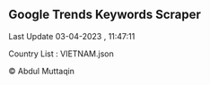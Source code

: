

## Google Trends Keywords Scraper 
 
Last Update 03-04-2023 , 11:47:11

Country List :
VIETNAM.json



© Abdul Muttaqin 
